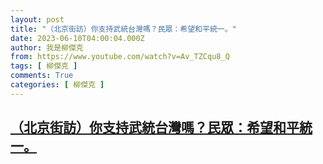 ```yaml
---
layout: post
title: "（北京街訪）你支持武統台灣嗎？民眾：希望和平統一。"
date: 2023-06-10T04:00:04.000Z
author: 我是柳傑克
from: https://www.youtube.com/watch?v=Av_TZCqu8_Q
tags: [ 柳傑克 ]
comments: True
categories: [ 柳傑克 ]
---
```

<!--1686369604000-->
[（北京街訪）你支持武統台灣嗎？民眾：希望和平統一。](https://www.youtube.com/watch?v=Av_TZCqu8_Q)
------

<div>

</div>
